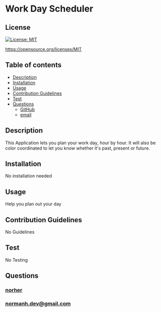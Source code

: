 # Work Day Scheduler

## License

[![License: MIT](https://img.shields.io/badge/License-MIT-yellow.svg)](https://opensource.org/licenses/MIT)

https://opensource.org/licenses/MIT

## Table of contents

- [Description](#description)
- [Installation](#installation)
- [Usage](#usage)
- [Contribution Guidelines](#contribution-guidelines)
- [Test](#test)
- [Questions](#questions)
  - [GitHub](#github)
  - [email](#email)

## Description

This Application lets you plan your work day, hour by hour. It will also be color coordinated to let you know whether it's past, present or future.

## Installation

No installation needed

## Usage

Help you plan out your day

## Contribution Guidelines

No Guidelines

## Test

No Testing

## Questions

### [norher](https://github.com/norher)

### normanh.dev@gmail.com
